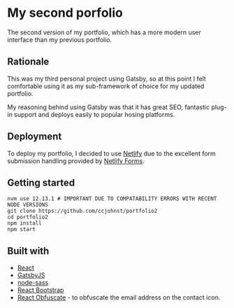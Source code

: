 # My second porfolio

The second version of my portfolio, which has a more modern user interface than my previous portfolio.

## Rationale

This was my third personal project using Gatsby, so at this point I felt comfortable using it as my sub-framework of choice for my updated portfolio.

My reasoning behind using Gatsby was that it has great SEO, fantastic plug-in support and deploys easily to popular hosing platforms.

## Deployment

To deploy my portfolio, I decided to use [Netlify](https://www.netlify.com/) due to the excellent form submission handling provided by [Netlify Forms](https://www.netlify.com/products/forms/).

## Getting started

```
nvm use 12.13.1 # IMPORTANT DUE TO COMPATABILITY ERRORS WITH RECENT NODE VERSIONS
git clone https://github.com/ccjohnst/portfolio2
cd portfolio2
npm install
npm start
```

## Built with

- [React](https://reactjs.org/)
- [GatsbyJS](https://www.gatsbyjs.com/)
- [node-sass](https://www.npmjs.com/package/node-sass)
- [React Bootstrap](https://react-bootstrap.github.io/)
- [React Obfuscate](https://www.npmjs.com/package/react-obfuscate) - to obfuscate the email address on the contact icon.
